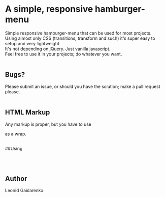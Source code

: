 # A simple, responsive hamburger-menu


Simple responsive hamburger-menu that can be used for most projects. Using almost only CSS (transitions, transform and such) it's super easy to setup and very lightweight.<br>
It's not depending on jQuery. Just vanilla javascript.<br>
Feel free to use it in your projects; do whatever you want.<br><br>
## Bugs?
Please submit an issue, or should you have the solution; make a pull request please.<br><br>

## HTML Markup
Any markup is proper, but you have to use <nav class=”some-class”></nav> as a wrap.<br><br> 


##Using<br><br>
<script type="text/javascript" src="lg-simple-js-mobile-menu.js "></script><br>
<link rel="stylesheet" href="lg-simple-js-mobile-menu.css">

<script type="text/javascript"><br>
burgerMenu(“some-class”, endpoint)<br>
</script>

## Author
Leonid Gaidarenko
